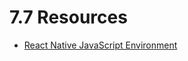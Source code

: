 # 7.7 Resources

- [React Native JavaScript Environment](https://facebook.github.io/react-native/docs/javascript-environment.html)